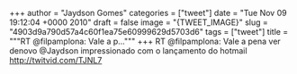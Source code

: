 
+++
author = "Jaydson Gomes"
categories = ["tweet"]
date = "Tue Nov 09 19:12:04 +0000 2010"
draft = false
image = "{TWEET_IMAGE}"
slug = "4903d9a790d57a4c60f1ea75e60999629d5703d6"
tags = ["tweet"]
title = """RT @filpamplona: Vale a p..."""
+++
RT @filpamplona: Vale a pena ver denovo @Jaydson impressionado com o lançamento do hotmail http://twitvid.com/TJNL7
